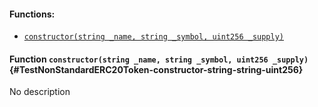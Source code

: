 

#### Functions:
- [`constructor(string _name, string _symbol, uint256 _supply)`](#TestNonStandardERC20Token-constructor-string-string-uint256)


#### Function `constructor(string _name, string _symbol, uint256 _supply)` {#TestNonStandardERC20Token-constructor-string-string-uint256}
No description

